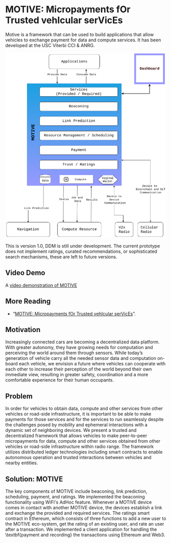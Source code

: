 # MOTIVE: Micropayments fOr Trusted vehIcular serVicEs

Motive is a framework that can be used to build applications that allow vehicles to exchange payment for data and compute services. It has been developed at the USC Viterbi CCI & ANRG.

![MOTIVE Architecture illustration](/documents/Motive-architecture-full.png)

This is version 1.0, DDM is still under development. The current prototype does not implement ratings, curated recommendations, or sophisticated search mechanisms, these are left to future versions.

## Video Demo
A [video demonstration of MOTIVE](https://www.youtube.com/watch?v=qBkDRzxOUrA&feature=youtu.be)

## More Reading
* “[MOTIVE: Micropayments fOr Trusted vehIcular serVicEs](https://github.com/ANRGUSC/DDM/blob/master/documents/ddm.pdf)”. 

## Motivation
Increasingly connected cars are becoming a decentralized data platform. With greater autonomy, they have growing needs for computation and perceiving the world around them through sensors. While today’s generation of vehicle carry all the needed sensor data and computation on-board each vehicle, we envision a future where vehicles can cooperate with each other to increase their perception of the world beyond their own immediate view, resulting in greater safety, coordination and a more comfortable experience for their human occupants.
## Problem
In order for vehicles to obtain data, compute and other services from other vehicles or road-side infrastructure, it is important to be able to make payments for those services and for the services to run seamlessly despite the challenges posed by mobility and ephemeral interactions with a dynamic set of neighboring devices. We present a trusted and decentralized framework that allows vehicles to make peer-to-peer micropayments for data, compute and other services obtained from other vehicles or road-side infrastructure within radio range. The framework utilizes distributed ledger technologies including smart contracts to enable autonomous operation and trusted interactions between vehicles and nearby entities.
## Solution: MOTIVE
The key components of MOTIVE include beaconing, link prediction, scheduling, payment, and ratings. We implemented the beaconing functionality using WiFi's AdHoc feature. Whenever a MOTIVE device comes in contact with another MOTIVE device, the devices establish a link and exchange the provided and required services. The ratings smart contract in Ethereum, which consists of three functions to add a new user to the MOTIVE eco-system, get the rating of an existing user, and rate an user after a transaction. We implemented a client application for handling the \textbf{payment and recording} the transactions using Ethereum and Web3.
